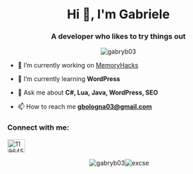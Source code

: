 <h1 align="center">Hi 👋, I'm Gabriele</h1>
<h3 align="center">A developer who likes to try things out</h3>

<p align="center"> <img src="https://komarev.com/ghpvc/?username=gabryb03&label=Views&color=fb8c00&style=flat-square" alt="gabryb03" /> </p>

- 🔭 I’m currently working on [MemoryHacks](https://github.com/GabryB03/MemoryHacks/)

- 🌱 I’m currently learning **WordPress**

- 💬 Ask me about **C#, Lua, Java, WordPress, SEO**

- 📫 How to reach me **gbologna03@gmail.com**

<h3 align="left">Connect with me:</h3>
<p align="left">
<a href="https://t.me/GabryB03" target="blank"><img align="center" src="https://cdn.jsdelivr.net/npm/simple-icons@3.0.1/icons/telegram.svg" alt="11964587" height="30" width="40" /></a>
</p>

<p align="center">&nbsp;<img align="center" src="https://github-readme-stats.vercel.app/api?username=gabryb03&show_icons=true&theme=dracula&title_color=fb8c00&text_color=000000&bg_color=ffffff&locale=en" alt="gabryb03" /><img align="center" src="https://github-readme-streak-stats.herokuapp.com/?user=excse&theme=default" alt="excse" /></p>
